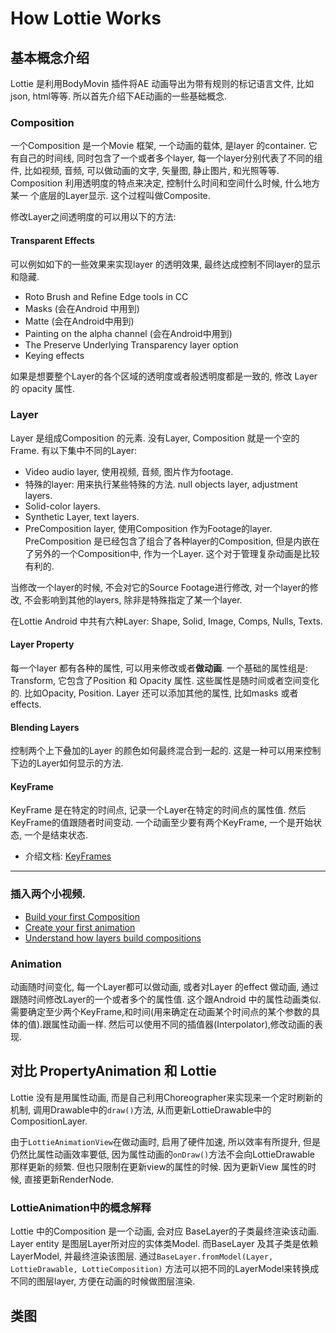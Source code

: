 # How Lottie Works

## 基本概念介绍
Lottie 是利用BodyMovin 插件将AE 动画导出为带有规则的标记语言文件, 比如json, html等等. 所以首先介绍下AE动画的一些基础概念.

### Composition

一个Composition 是一个Movie 框架, 一个动画的载体, 是layer 的container. 它有自己的时间线, 同时包含了一个或者多个layer, 每一个layer分别代表了不同的组件,
比如视频, 音频, 可以做动画的文字, 矢量图, 静止图片, 和光照等等. Composition 利用透明度的特点来决定, 控制什么时间和空间什么时候, 什么地方某一
个底层的Layer显示. 这个过程叫做Composite.

修改Layer之间透明度的可以用以下的方法:

#### Transparent Effects
可以例如如下的一些效果来实现layer 的透明效果, 最终达成控制不同layer的显示和隐藏.
* Roto Brush and Refine Edge tools in CC
* Masks (会在Android 中用到)
* Matte (会在Android中用到)
* Painting on the alpha channel (会在Android中用到)
* The Preserve Underlying Transparency layer option
* Keying effects

如果是想要整个Layer的各个区域的透明度或者般透明度都是一致的, 修改 Layer的 opacity 属性.

### Layer
Layer 是组成Composition 的元素. 没有Layer, Composition 就是一个空的Frame. 有以下集中不同的Layer:
* Video audio layer, 使用视频, 音频, 图片作为footage.
* 特殊的layer: 用来执行某些特殊的方法. null objects layer, adjustment layers.
* Solid-color layers.
* Synthetic Layer, text layers.
* PreComposition layer, 使用Composition 作为Footage的layer. PreComposition 是已经包含了组合了各种layer的Composition,
但是内嵌在了另外的一个Composition中, 作为一个Layer. 这个对于管理复杂动画是比较有利的.

当修改一个layer的时候, 不会对它的Source Footage进行修改, 对一个layer的修改, 不会影响到其他的layers, 除非是特殊指定了某一个layer.

在Lottie Android 中共有六种Layer:  Shape, Solid, Image, Comps, Nulls, Texts.

#### Layer Property
每一个layer 都有各种的属性, 可以用来修改或者**做动画**. 一个基础的属性组是: Transform, 它包含了Position 和 Opacity 属性. 这些属性是随时间或者空间变化的. 比如Opacity, Position. Layer 还可以添加其他的属性, 比如masks 或者 effects.

#### Blending Layers
控制两个上下叠加的Layer 的颜色如何最终混合到一起的. 这是一种可以用来控制下边的Layer如何显示的方法.

#### KeyFrame
KeyFrame 是在特定的时间点, 记录一个Layer在特定的时间点的属性值. 然后KeyFrame的值跟随者时间变动. 一个动画至少要有两个KeyFrame, 一个是开始状态, 一个是结束状态.

* 介绍文档: [KeyFrames](https://helpx.adobe.com/after-effects/using/animation-basics.html)

***

### 插入两个小视频.
* [Build your first Composition](https://helpx.adobe.com/after-effects/how-to/create-composition-animation.html?playlist=/ccx/v1/collection/product/after-effects/segment/designer/explevel/beginner/applaunch/ccl-get-started-1/collection.ccx.js&ref=helpx.adobe.com)
* [Create your first animation](https://helpx.adobe.com/after-effects/how-to/create-composition-animation.html?playlist=/ccx/v1/collection/product/after-effects/segment/designer/explevel/beginner/applaunch/ccl-get-started-1/collection.ccx.js&ref=helpx.adobe.com)
* [Understand how layers build compositions](https://helpx.adobe.com/after-effects/how-to/understanding-layers-composition.html?playlist=/ccx/v1/collection/product/after-effects/topics/understand-layers/collection.ccx.js&ref=helpx.adobe.com)

### Animation
动画随时间变化, 每一个Layer都可以做动画, 或者对Layer 的effect 做动画, 通过跟随时间修改Layer的一个或者多个的属性值. 这个跟Android 中的属性动画类似.需要确定至少两个KeyFrame,和时间(用来确定在动画某个时间点的某个参数的具体的值).跟属性动画一样. 然后可以使用不同的插值器(Interpolator),修改动画的表现.

## 对比 PropertyAnimation 和 Lottie
Lottie 没有是用属性动画, 而是自己利用Choreographer来实现来一个定时刷新的机制, 调用Drawable中的`draw()`方法, 从而更新LottieDrawable中的CompositionLayer.

由于`LottieAnimationView`在做动画时, 启用了硬件加速, 所以效率有所提升, 但是仍然比属性动画效率要低, 因为属性动画的`onDraw()`方法不会向LottieDrawable 那样更新的频繁. 但也只限制在更新view的属性的时候. 因为更新View 属性的时候, 直接更新RenderNode.

### LottieAnimation中的概念解释

Lottie 中的Composition 是一个动画, 会对应 BaseLayer的子类最终渲染该动画.
Layer entity 是图层Layer所对应的实体类Model. 而BaseLayer 及其子类是依赖LayerModel, 并最终渲染该图层.
通过`BaseLayer.fromModel(Layer, LottieDrawable, LottieComposition)` 方法可以把不同的LayerModel来转换成不同的图层layer, 方便在动画的时候做图层渲染.

## 类图




























